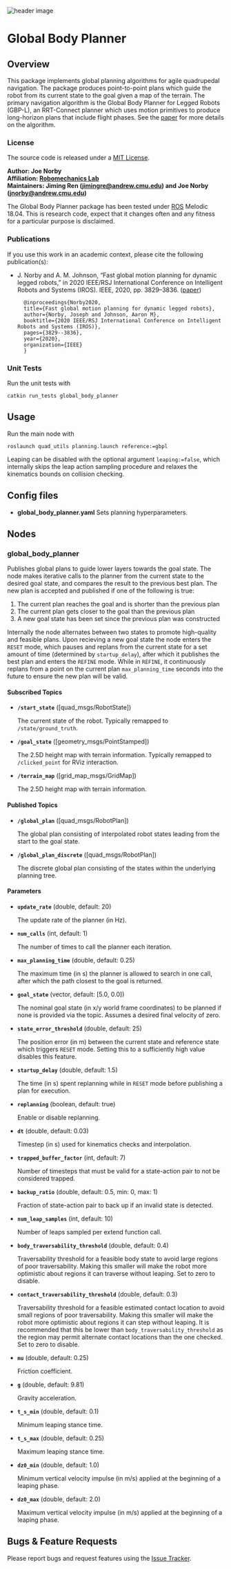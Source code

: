 ![header image](../doc/global_body_planner.png)

# Global Body Planner

## Overview

This package implements global planning algorithms for agile quadrupedal navigation. The package produces point-to-point plans which guide the robot from its current state to the goal given a map of the terrain. The primary navigation algorithm is the Global Body Planner for Legged Robots (GBP-L), an RRT-Connect planner which uses motion primitives to produce long-horizon plans that include flight phases. See the [paper] for more details on the algorithm.

### License

The source code is released under a [MIT License](quad-sdk/LICENSE).

**Author: Joe Norby<br />
Affiliation: [Robomechanics Lab](https://www.cmu.edu/me/robomechanicslab/)<br />
Maintainers: Jiming Ren (jimingre@andrew.cmu.edu) and Joe Norby (jnorby@andrew.cmu.edu)**

The Global Body Planner package has been tested under [ROS] Melodic 18.04.
This is research code, expect that it changes often and any fitness for a particular purpose is disclaimed.

### Publications

If you use this work in an academic context, please cite the following publication(s):

* J. Norby and A. M. Johnson, “Fast global motion planning for dynamic legged robots,” in 2020 IEEE/RSJ International Conference on Intelligent Robots and Systems (IROS). IEEE, 2020, pp. 3829–3836. ([paper])

        @inproceedings{Norby2020,
	  	title={Fast global motion planning for dynamic legged robots},
	  	author={Norby, Joseph and Johnson, Aaron M},
	  	booktitle={2020 IEEE/RSJ International Conference on Intelligent Robots and Systems (IROS)},
	  	pages={3829--3836},
	  	year={2020},
	  	organization={IEEE}
		}


### Unit Tests

Run the unit tests with

	catkin run_tests global_body_planner

## Usage

Run the main node with

	roslaunch quad_utils planning.launch reference:=gbpl
	
Leaping can be disabled with the optional argument `leaping:=false`, which internally skips the leap action sampling procedure and relaxes the kinematics bounds on collision checking.

## Config files

* **global_body_planner.yaml** Sets planning hyperparameters.

## Nodes

### global_body_planner

Publishes global plans to guide lower layers towards the goal state. The node makes iterative calls to the planner from the current state to the desired goal state, and compares the result to the previous best plan. The new plan is accepted and published if one of the following is true:

1. The current plan reaches the goal and is shorter than the previous plan
2. The current plan gets closer to the goal than the previous plan
3. A new goal state has been set since the previous plan was constructed

Internally the node alternates between two states to promote high-quality and feasible plans. Upon recieving a new goal state the node enters the `RESET` mode, which pauses and replans from the current state for a set amount of time (determined by `startup_delay`), after which it publishes the best plan and enters the `REFINE` mode. While in `REFINE`, it continuously replans from a point on the current plan `max_planning_time` seconds into the future to ensure the new plan will be valid.

#### Subscribed Topics

* **`/start_state`** ([quad_msgs/RobotState])

	The current state of the robot. Typically remapped to `/state/ground_truth`.
  
* **`/goal_state`** ([geometry_msgs/PointStamped])

	The 2.5D height map with terrain information. Typically remapped to `/clicked_point` for RViz interaction.

* **`/terrain_map`** ([grid_map_msgs/GridMap])

	The 2.5D height map with terrain information.

#### Published Topics


* **`/global_plan`** ([quad_msgs/RobotPlan])

	The global plan consisting of interpolated robot states leading from the start to the goal state.
  
* **`/global_plan_discrete`** ([quad_msgs/RobotPlan])

	The discrete global plan consisting of the states within the underlying planning tree.

#### Parameters

* **`update_rate`** (double, default: 20)

	The update rate of the planner (in Hz).

* **`num_calls`** (int, default: 1)

	The number of times to call the planner each iteration.
  
* **`max_planning_time`** (double, default: 0.25)

	The maximum time (in s) the planner is allowed to search in one call, after which the path closest to the goal is returned.
  
* **`goal_state`** (vector, default: [5.0, 0.0])

	The nominal goal state (in x/y world frame coordinates) to be planned if none is provided via the topic. Assumes a desired final velocity of zero.
  
* **`state_error_threshold`** (double, default: 25)

	The position error (in m) between the current state and reference state which triggers `RESET` mode. Setting this to a sufficiently high value disables this feature.
  
* **`startup_delay`** (double, default: 1.5)

	The time (in s) spent replanning while in `RESET` mode before publishing a plan for execution.
  
* **`replanning`** (boolean, default: true)

	Enable or disable replanning.
  
* **`dt`** (double, default: 0.03)

	Timestep (in s) used for kinematics checks and interpolation.
  
* **`trapped_buffer_factor`** (int, default: 7)

	Number of timesteps that must be valid for a state-action pair to not be considered trapped.
  
* **`backup_ratio`** (double, default: 0.5, min: 0, max: 1)

	Fraction of state-action pair to back up if an invalid state is detected.
  
* **`num_leap_samples`** (int, default: 10)

	Number of leaps sampled per extend function call.
  
* **`body_traversability_threshold`** (double, default: 0.4)

	Traversability threshold for a feasible body state to avoid large regions of poor traversability. Making this smaller will make the robot more optimistic about regions it can traverse without leaping. Set to zero to disable.
  
* **`contact_traversability_threshold`** (double, default: 0.3)

	Traversability threshold for a feasible estimated contact location to avoid small regions of poor traversability. Making this smaller will make the robot more optimistic about regions it can step without leaping. It is recommended that this be lower than `body_traversability_threshold` as the region may permit alternate contact locations than the one checked. Set to zero to disable.
  
* **`mu`** (double, default: 0.25)

	Friction coefficient.
  
* **`g`** (double, default: 9.81)

	Gravity acceleration.

* **`t_s_min`** (double, default: 0.1)

	Minimum leaping stance time.

* **`t_s_max`** (double, default: 0.25)

	Maximum leaping stance time.

* **`dz0_min`** (double, default: 1.0)

	Minimum vertical velocity impulse (in m/s) applied at the beginning of a leaping phase.

* **`dz0_max`** (double, default: 2.0)

	Maximum vertical velocity impulse (in m/s) applied at the beginning of a leaping phase.


## Bugs & Feature Requests

Please report bugs and request features using the [Issue Tracker](https://github.com/robomechanics/quad-sdk/issues).


[paper]: https://www.andrew.cmu.edu/user/amj1/papers/IROS2020_Fast_Global_Motion_Planning.pdf
[ROS]: http://www.ros.org
[rviz]: http://wiki.ros.org/rviz
[Eigen]: http://eigen.tuxfamily.org
